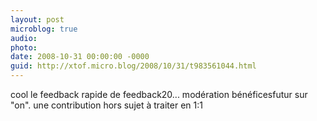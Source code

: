 ```yaml
---
layout: post
microblog: true
audio: 
photo: 
date: 2008-10-31 00:00:00 -0000
guid: http://xtof.micro.blog/2008/10/31/t983561044.html
---
```

cool le feedback rapide de feedback20... modération bénéficesfutur sur "on". une contribution hors sujet à traiter en 1:1
